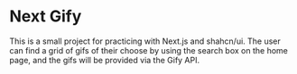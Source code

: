 # Next Gify

This is a small project for practicing with Next.js and shahcn/ui. The user can find a
grid of gifs of their choose by using the search box on the home page, and the gifs will
be provided via the Gify API.
